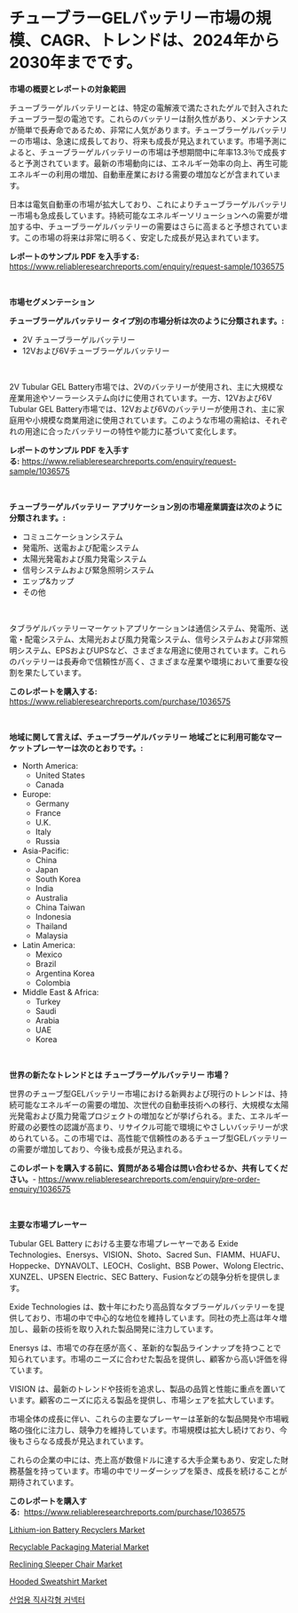 <p><h1>チューブラーGELバッテリー市場の規模、CAGR、トレンドは、2024年から2030年までです。</h1></p><p><strong>市場の概要とレポートの対象範囲</strong></p>
<p><p>チューブラーゲルバッテリーとは、特定の電解液で満たされたゲルで封入されたチューブラー型の電池です。これらのバッテリーは耐久性があり、メンテナンスが簡単で長寿命であるため、非常に人気があります。チューブラーゲルバッテリーの市場は、急速に成長しており、将来も成長が見込まれています。市場予測によると、チューブラーゲルバッテリーの市場は予想期間中に年率13.3％で成長すると予測されています。最新の市場動向には、エネルギー効率の向上、再生可能エネルギーの利用の増加、自動車産業における需要の増加などが含まれています。</p><p>日本は電気自動車の市場が拡大しており、これによりチューブラーゲルバッテリー市場も急成長しています。持続可能なエネルギーソリューションへの需要が増加する中、チューブラーゲルバッテリーの需要はさらに高まると予想されています。この市場の将来は非常に明るく、安定した成長が見込まれています。</p></p>
<p><strong>レポートのサンプル PDF を入手する:</strong> <a href="https://www.reliableresearchreports.com/enquiry/request-sample/1036575">https://www.reliableresearchreports.com/enquiry/request-sample/1036575</a></p>
<p>&nbsp;</p>
<p><strong>市場セグメンテーション</strong></p>
<p><strong>チューブラーゲルバッテリー タイプ別の市場分析は次のように分類されます。:</strong></p>
<p><ul><li>2V チューブラーゲルバッテリー</li><li>12Vおよび6Vチューブラーゲルバッテリー</li></ul></p>
<p>&nbsp;</p>
<p><p>2V Tubular GEL Battery市場では、2Vのバッテリーが使用され、主に大規模な産業用途やソーラーシステム向けに使用されています。一方、12Vおよび6V Tubular GEL Battery市場では、12Vおよび6Vのバッテリーが使用され、主に家庭用や小規模な商業用途に使用されています。このような市場の需給は、それぞれの用途に合ったバッテリーの特性や能力に基づいて変化します。</p></p>
<p><strong>レポートのサンプル PDF を入手する:</strong>&nbsp;<a href="https://www.reliableresearchreports.com/enquiry/request-sample/1036575">https://www.reliableresearchreports.com/enquiry/request-sample/1036575</a></p>
<p>&nbsp;</p>
<p><strong> チューブラーゲルバッテリー アプリケーション別の市場産業調査は次のように分類されます。:</strong></p>
<p><ul><li>コミュニケーションシステム</li><li>発電所、送電および配電システム</li><li>太陽光発電および風力発電システム</li><li>信号システムおよび緊急照明システム</li><li>エップ&カップ</li><li>その他</li></ul></p>
<p>&nbsp;</p>
<p><p>タブラゲルバッテリーマーケットアプリケーションは通信システム、発電所、送電・配電システム、太陽光および風力発電システム、信号システムおよび非常照明システム、EPSおよびUPSなど、さまざまな用途に使用されています。これらのバッテリーは長寿命で信頼性が高く、さまざまな産業や環境において重要な役割を果たしています。</p></p>
<p><strong>このレポートを購入する:</strong>&nbsp; <a href="https://www.reliableresearchreports.com/purchase/1036575">https://www.reliableresearchreports.com/purchase/1036575</a></p>
<p>&nbsp;</p>
<p><strong>地域に関して言えば、チューブラーゲルバッテリー 地域ごとに利用可能なマーケットプレーヤーは次のとおりです。:</strong></p>
<p><ul>
    <li>
        North America:
        <ul>
            <li>United States</li>
            <li>Canada</li>
        </ul>
    </li>
    <li>
        Europe:
        <ul>
            <li>Germany</li>
            <li>France</li>
            <li>U.K.</li>
            <li>Italy</li>
            <li>Russia</li>
        </ul>
    </li>
    <li>
        Asia-Pacific:
        <ul>
            <li>China</li>
            <li>Japan</li>
            <li>South Korea</li>
            <li>India</li>
            <li>Australia</li>
            <li>China Taiwan</li>
            <li>Indonesia</li>
            <li>Thailand</li>
            <li>Malaysia</li>
        </ul>
    </li>
    <li>
        Latin America:
        <ul>
            <li>Mexico</li>
            <li>Brazil</li>
            <li>Argentina Korea</li>
            <li>Colombia</li>
        </ul>
    </li>
    <li>
        Middle East & Africa:
        <ul>
            <li>Turkey</li>
            <li>Saudi</li>
            <li>Arabia</li>
            <li>UAE</li>
            <li>Korea</li>
        </ul>
    </li>
    </ul></p>
<p>&nbsp;</p>
<p><strong>世界の新たなトレンドとは チューブラーゲルバッテリー 市場？</strong></p>
<p><p>世界のチューブ型GELバッテリー市場における新興および現行のトレンドは、持続可能なエネルギーの需要の増加、次世代の自動車技術への移行、大規模な太陽光発電および風力発電プロジェクトの増加などが挙げられる。また、エネルギー貯蔵の必要性の認識が高まり、リサイクル可能で環境にやさしいバッテリーが求められている。この市場では、高性能で信頼性のあるチューブ型GELバッテリーの需要が増加しており、今後も成長が見込まれる。</p></p>
<p><strong>このレポートを購入する前に、質問がある場合は問い合わせるか、共有してください。</strong>- <a href="https://www.reliableresearchreports.com/enquiry/pre-order-enquiry/1036575">https://www.reliableresearchreports.com/enquiry/pre-order-enquiry/1036575</a></p>
<p>&nbsp;</p>
<p><strong>主要な市場プレーヤー</strong></p>
<p><p>Tubular GEL Battery における主要な市場プレーヤーである Exide Technologies、Enersys、VISION、Shoto、Sacred Sun、FIAMM、HUAFU、Hoppecke、DYNAVOLT、LEOCH、Coslight、BSB Power、Wolong Electric、XUNZEL、UPSEN Electric、SEC Battery、Fusionなどの競争分析を提供します。</p><p>Exide Technologies は、数十年にわたり高品質なタブラーゲルバッテリーを提供しており、市場の中で中心的な地位を維持しています。同社の売上高は年々増加し、最新の技術を取り入れた製品開発に注力しています。</p><p>Enersys は、市場での存在感が高く、革新的な製品ラインナップを持つことで知られています。市場のニーズに合わせた製品を提供し、顧客から高い評価を得ています。</p><p>VISION は、最新のトレンドや技術を追求し、製品の品質と性能に重点を置いています。顧客のニーズに応える製品を提供し、市場シェアを拡大しています。</p><p>市場全体の成長に伴い、これらの主要なプレーヤーは革新的な製品開発や市場戦略の強化に注力し、競争力を維持しています。市場規模は拡大し続けており、今後もさらなる成長が見込まれています。</p><p>これらの企業の中には、売上高が数億ドルに達する大手企業もあり、安定した財務基盤を持っています。市場の中でリーダーシップを築き、成長を続けることが期待されています。</p></p>
<p><strong>このレポートを購入する:</strong>&nbsp;&nbsp;<a href="https://www.reliableresearchreports.com/purchase/1036575">https://www.reliableresearchreports.com/purchase/1036575</a></p>
<p><p><a href="https://view.publitas.com/reportprime-1/lithium-ion-battery-recyclers-market-centers-on-aspects-such-as-market-growth-market-share-market-opportunity-and-projected-forecasts-spanning-from-2024-to-2031/">Lithium-ion Battery Recyclers Market</a></p><p><a href="https://github.com/gdfhhhj/Market-Research-Report-List-3/blob/main/recyclable-packaging-material-market.md">Recyclable Packaging Material Market</a></p><p><a href="https://issuu.com/reportprime-2/docs/reclining-sleeper-chair-market-size-2030.pptx">Reclining Sleeper Chair Market</a></p><p><a href="https://issuu.com/reportprime-2/docs/hooded-sweatshirt-market-size-2030.pptx">Hooded Sweatshirt Market</a></p><p><a href="https://github.com/sougarounis/Market-Research-Report-List-2/blob/main/7381053189530.md">산업용 직사각형 커넥터</a></p></p>